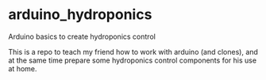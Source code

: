 # arduino_hydroponics
Arduino basics to create hydroponics control

This is a repo to teach my friend how to work with arduino (and clones), and at the same time prepare some hydroponics control components for his use at home.
